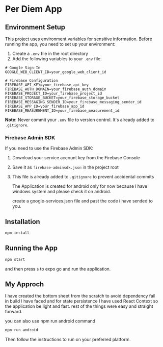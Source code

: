 # Per Diem App

## Environment Setup

This project uses environment variables for sensitive information. Before running the app, you need to set up your environment:

1. Create a `.env` file in the root directory
2. Add the following variables to your `.env` file:

```
# Google Sign-In
GOOGLE_WEB_CLIENT_ID=your_google_web_client_id

# Firebase Configuration
FIREBASE_API_KEY=your_firebase_api_key
FIREBASE_AUTH_DOMAIN=your_firebase_auth_domain
FIREBASE_PROJECT_ID=your_firebase_project_id
FIREBASE_STORAGE_BUCKET=your_firebase_storage_bucket
FIREBASE_MESSAGING_SENDER_ID=your_firebase_messaging_sender_id
FIREBASE_APP_ID=your_firebase_app_id
FIREBASE_MEASUREMENT_ID=your_firebase_measurement_id
```

**Note:** Never commit your `.env` file to version control. It's already added to `.gitignore`.

### Firebase Admin SDK

If you need to use the Firebase Admin SDK:

1. Download your service account key from the Firebase Console
2. Save it as `firebase-adminsdk.json` in the project root
3. This file is already added to `.gitignore` to prevent accidental commits

   The Application is created for android only for now because I have windows system and please check it on android.

   create a google-services.json file and past the code i have sended to you.

## Installation

```bash
npm install
```

## Running the App

```bash
npm start
```
and then press s to expo go and run the application.

## My Approch
I have created the bottom sheet from the scratch to avoid dependency fail in build I have faced and for state persistence I have used React Context so the application be light and fast.
rest of the things were easy and straight forward.


you can also use npm run android command

```bash
npm run android
```


Then follow the instructions to run on your preferred platform. 
